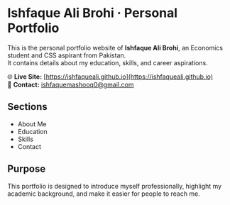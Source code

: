 # Ishfaque Ali Brohi · Personal Portfolio

This is the personal portfolio website of **Ishfaque Ali Brohi**, an Economics student and CSS aspirant from Pakistan.  
It contains details about my education, skills, and career aspirations.

🌐 **Live Site:** [https://ishfaqueali.github.io](https://ishfaqueali.github.io)  
📧 **Contact:** ishfaquemashooq0@gmail.com

## Sections
- About Me  
- Education  
- Skills  
- Contact  

## Purpose
This portfolio is designed to introduce myself professionally, highlight my academic background, and make it easier for people to reach me.
